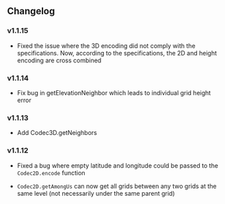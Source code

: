 ## Changelog

### v1.1.15

- Fixed the issue where the 3D encoding did not comply with the specifications. Now, according to the specifications, the 2D and height encoding are cross combined

### v1.1.14

- Fix bug in getElevationNeighbor which leads to individual grid height error

### v1.1.13

- Add Codec3D.getNeighbors

### v1.1.12

- Fixed a bug where empty latitude and longitude could be passed to the `Codec2D.encode` function

- `Codec2D.getAmongUs` can now get all grids between any two grids at the same level (not necessarily under the same parent grid)
